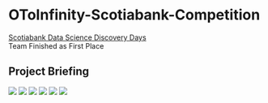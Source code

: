 # OToInfinity-Scotiabank-Competition
[Scotiabank Data Science Discovery Days](https://uwaterloo.ca/statistics-and-actuarial-science/events/scotiabank-data-science-discovery-days) <br />
Team Finished as First Place 

## Project Briefing
![](https://github.com/joeyuh/OToInfinity-Scotiabank-Competition/blob/main/briefing/0To∞_brief-1.png)
![](https://github.com/joeyuh/OToInfinity-Scotiabank-Competition/blob/main/briefing/0To∞_brief-2.png)
![](https://github.com/joeyuh/OToInfinity-Scotiabank-Competition/blob/main/briefing/0To∞_brief-3.png)
![](https://github.com/joeyuh/OToInfinity-Scotiabank-Competition/blob/main/briefing/0To∞_brief-4.png)
![](https://github.com/joeyuh/OToInfinity-Scotiabank-Competition/blob/main/briefing/0To∞_brief-5.png)
![](https://github.com/joeyuh/OToInfinity-Scotiabank-Competition/blob/main/briefing/0To∞_brief-6.png)
